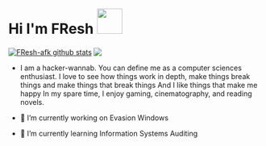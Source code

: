<h1> Hi I'm FResh <img src="https://media.giphy.com/media/mGcNjsfWAjY5AEZNw6/giphy.gif" width="50"></h1>

<a href="https://github.com/FResh-afk"><img align="center" src="https://github-readme-stats.vercel.app/api?username=FResh-afk&show_icons=true&include_all_commits=true&theme=vue&hide_border=true" alt="FResh-afk github stats" /></a> 
<a href="https://github.com/FResh-afk"><img align="center" src="https://github-readme-stats.vercel.app/api/top-langs/?username=FResh-afk&layout=compact&theme=vue&hide_border=true" /></a> 
- I am a hacker-wannab. You can define me as a computer sciences enthusiast. I love to see how things work in depth, make things break things and make things that break things And I like things that make me happy 
In my spare time, I enjoy gaming, cinematography, and reading novels.

- 🔭 I’m currently working on Evasion Windows
- 🌱 I’m currently learning Information Systems Auditing
